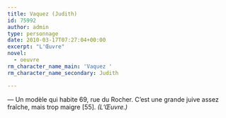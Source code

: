 ```yaml
---
title: Vaquez (Judith)
id: 75992
author: admin
type: personnage
date: 2010-03-17T07:27:04+00:00
excerpt: "L'Œuvre"
novel:
  - oeuvre
rm_character_name_main: 'Vaquez '
rm_character_name_secondary: Judith

---
```

— Un modèle qui habite 69, rue du Rocher. C&rsquo;est une grande juive assez fraîche, mais trop maigre [55]. _(L&rsquo;Œuvre.)_